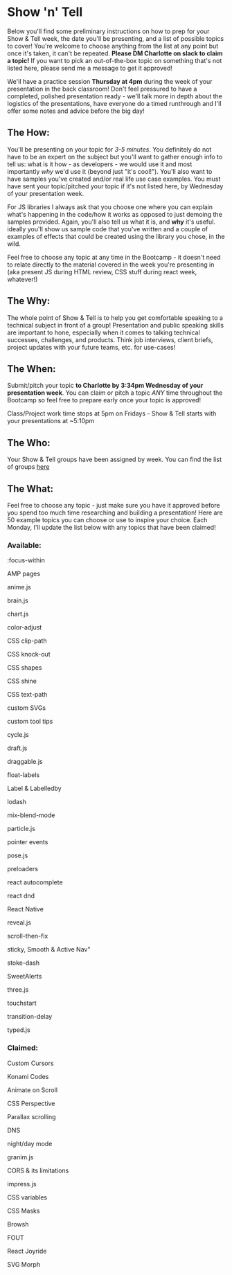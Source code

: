 # Show 'n' Tell

Below you'll find some preliminary instructions on how to prep for your Show & Tell week, the date you'll be presenting, and a list of possible topics to cover!  You're welcome to choose anything from the list at any point but once it's taken, it can't be repeated. **Please DM Charlotte on slack to claim a topic!** If you want to pick an out-of-the-box topic on something that's not listed here, please send me a message to get it approved! 

We'll have a practice session **Thursday at 4pm** during the week of your presentation in the back classroom! Don't feel pressured to have a completed, polished presentation ready - we'll talk more in depth about the logistics of the presentations, have everyone do a timed runthrough and I'll offer some notes and advice before the big day!

## The How:
You'll be presenting on your topic for *3-5 minutes*. You definitely do not have to be an expert on the subject but you'll want to gather enough info to tell us:
what is it
how - as developers - we would use it
and most importantly *why* we'd use it (beyond just "it's cool!"). 
You'll also want to have samples you've created and/or real life use case examples. You must have sent your topic/pitched your topic if it's not listed here, by Wednesday of your presentation week.

For JS libraries I always ask that you choose one where you can explain what's happening in the code/how it works as opposed to just demoing the samples provided. Again, you'll also tell us what it is, and **why** it's useful. ideally you'll show us sample code that you've written and a couple of examples of effects that could be created using the library you chose, in the wild. 

Feel free to choose any topic at any time in the Bootcamp - it doesn't need to relate directly to the material covered in the week you're presenting in (aka present JS during HTML review, CSS stuff during react week, whatever!)

## The Why:
The whole point of Show & Tell is to help you get comfortable speaking to a technical subject in front of a group! Presentation and public speaking skills are important to hone, especially when it comes to talking technical successes, challenges, and products. Think job interviews, client briefs, project updates with your future teams, etc. for use-cases!

## The When:
Submit/pitch your topic **to Charlotte by 3:34pm Wednesday of your presentation week**. You can claim or pitch a topic *ANY* time throughout the Bootcamp so feel free to prepare early once your topic is approved!

Class/Project work time stops at 5pm on Fridays - Show & Tell starts with your presentations at ~5:10pm

## The Who:
Your Show & Tell groups have been assigned by week. You can find the list of groups [here](https://docs.google.com/spreadsheets/d/1NxNPhvE2nyfkh1zwraA8YGM2SPIMXVm0PHSv430CCGw/edit?usp=sharing)

## The What:
Feel free to choose any topic - just make sure you have it approved before you spend too much time researching and building a presentation! Here are 50 example topics you can choose or use to inspire your choice. Each Monday, I'll update the list below with any topics that have been claimed!

### Available:
:focus-within

AMP pages

anime.js

brain.js

chart.js

color-adjust

CSS clip-path

CSS knock-out

CSS shapes

CSS shine

CSS text-path

custom SVGs

custom tool tips

cycle.js

draft.js

draggable.js

float-labels

Label & Labelledby

lodash

mix-blend-mode

particle.js

pointer events

pose.js

preloaders

react autocomplete

react dnd

React Native

reveal.js

scroll-then-fix

sticky, Smooth & Active Nav"

stoke-dash

SweetAlerts

three.js

touchstart

transition-delay

typed.js


### Claimed:

Custom Cursors

Konami Codes

Animate on Scroll

CSS Perspective

Parallax scrolling

DNS

night/day mode

granim.js

CORS & its limitations

impress.js

CSS variables

CSS Masks

Browsh

FOUT

React Joyride

SVG Morph
